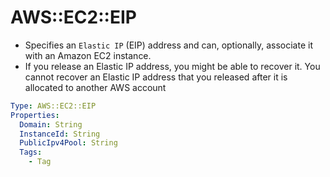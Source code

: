 # AWS::EC2::EIP

- Specifies an `Elastic IP` (EIP) address and can, optionally, associate it with an Amazon EC2 instance.
- If you release an Elastic IP address, you might be able to recover it. You cannot recover an Elastic IP address that you released after it is allocated to another AWS account

```yaml
Type: AWS::EC2::EIP
Properties:
  Domain: String
  InstanceId: String
  PublicIpv4Pool: String
  Tags:
    - Tag
```
